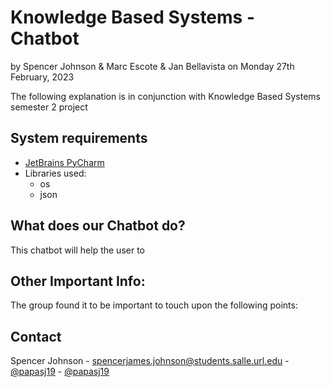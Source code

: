 # Knowledge Based Systems - Chatbot

by Spencer Johnson & Marc Escote & Jan Bellavista
on Monday 27th February, 2023

The following explanation is in conjunction with Knowledge Based Systems semester 2 project 

## System requirements

* [JetBrains PyCharm](https://www.jetbrains.com/pycharm/) 
* Libraries used:
	* os 
	* json


## What does our Chatbot do?

This chatbot will help the user to 

## Other Important Info: 

The group found it to be important to touch upon the following points: 

## Contact

Spencer Johnson - spencerjames.johnson@students.salle.url.edu - [@papasj19](https://www.instagram.com/papasj19/) - [@papasj19](https://github.com/papasj19) 
